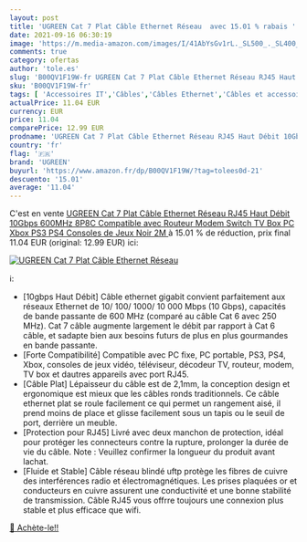 ```yaml
---
layout: post
title: 'UGREEN Cat 7 Plat Câble Ethernet Réseau  avec 15.01 % rabais '
date: 2021-09-16 06:30:19
image: 'https://m.media-amazon.com/images/I/41AbYsGv1rL._SL500_._SL400_.jpg'
comments: true
category: ofertas
author: 'tole.es'
slug: 'B00QV1F19W-fr UGREEN Cat 7 Plat Câble Ethernet Réseau RJ45 Haut Débit...'
sku: 'B00QV1F19W-fr'
tags: [ 'Accessoires IT','Câbles','Câbles Ethernet','Câbles et accessoires','Informatique','ugreen', ]
actualPrice: 11.04 EUR
currency: EUR
price: 11.04
comparePrice: 12.99 EUR
prodname: 'UGREEN Cat 7 Plat Câble Ethernet Réseau RJ45 Haut Débit 10Gbps 600MHz 8P8C Compatible avec Routeur Modem Switch TV Box PC Xbox PS3 PS4 Consoles de Jeux  Noir  2M '
country: 'fr'
flag: '🇫🇷'
brand: 'UGREEN'
buyurl: 'https://www.amazon.fr/dp/B00QV1F19W/?tag=tolees0d-21'
descuento: '15.01'
average: '11.04'
---
```


C'est en vente [UGREEN Cat 7 Plat Câble Ethernet Réseau RJ45 Haut Débit 10Gbps 600MHz 8P8C Compatible avec Routeur Modem Switch TV Box PC Xbox PS3 PS4 Consoles de Jeux  Noir  2M ](https://www.amazon.fr/dp/B00QV1F19W/?tag=tolees0d-21)  à  15.01 % de réduction, prix final  11.04 EUR (original: 12.99 EUR) ici:

[![UGREEN Cat 7 Plat Câble Ethernet Réseau ](https://m.media-amazon.com/images/I/41AbYsGv1rL._SL500_._SL400_.jpg)](https://www.amazon.fr/dp/B00QV1F19W/?tag=tolees0d-21)

ℹ️:

- [10gbps Haut Débit] Câble ethernet gigabit convient parfaitement aux réseaux Ethernet de 10/ 100/ 1000/ 10 000 Mbps (10 Gbps), capacités de bande passante de 600 MHz (comparé au câble Cat 6 avec 250 MHz). Cat 7 câble augmente largement le débit par rapport à Cat 6 câble, et sadapte bien aux besoins futurs de plus en plus gourmandes en bande passante.
- [Forte Compatibilité] Compatible avec PC fixe, PC portable, PS3, PS4, Xbox, consoles de jeux vidéo, téléviseur, décodeur TV, routeur, modem, TV box et dautres appareils avec port RJ45.
- [Câble Plat] Lépaisseur du câble est de 2,1mm, la conception design et ergonomique est mieux que les câbles ronds traditionnels. Ce câble ethernet plat se roule facilement ce qui permet un rangement aisé, il prend moins de place et glisse facilement sous un tapis ou le seuil de port, derrière un meuble.
- [Protection pour RJ45] Livré avec deux manchon de protection, idéal pour protéger les connecteurs contre la rupture, prolonger la durée de vie du câble. Note : Veuillez confirmer la longueur du produit avant lachat.
- [Fluide et Stable] Câble réseau blindé uftp protège les fibres de cuivre des interférences radio et électromagnétiques. Les prises plaquées or et conducteurs en cuivre assurent une conductivité et une bonne stabilité de transmission. Câble RJ45 vous offrre toujours une connexion plus stable et plus efficace que wifi.

[🛒 Achète-le!!](https://www.amazon.fr/dp/B00QV1F19W/?tag=tolees0d-21)
